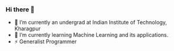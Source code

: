### Hi there 👋
- 🔭 I’m currently an undergrad at Indian Institute of Technology, Kharagpur
- 🌱 I’m currently learning Machine Learning and its applications.
- ⚡ Generalist Programmer

<!--
**aditya-rai-1/aditya-rai-1** is a ✨ _special_ ✨ repository because its `README.md` (this file) appears on your GitHub profile.

Here are some ideas to get you started:

- 🔭 I’m currently working on ...
- 🌱 I’m currently learning ...
- 👯 I’m looking to collaborate on ...
- 🤔 I’m looking for help with ...
- 💬 Ask me about ...
- 📫 How to reach me: ...
- 😄 Pronouns: ...
- ⚡ Fun fact: ...
-->
